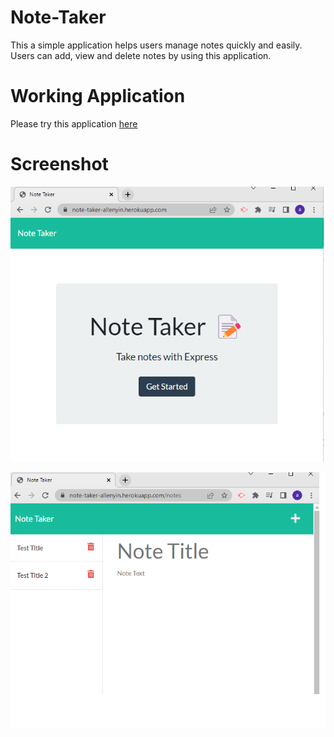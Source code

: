 # Note-Taker

This a simple application helps users manage notes quickly and easily.
Users can add, view and delete notes by using this application.

# Working Application

Please try this application [here](https://note-taker-allenyin.herokuapp.com/)

# Screenshot

![text](sample/sample1.png)

![text](sample/sample2.png)

